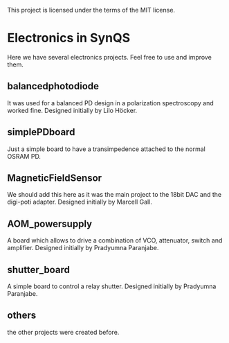 This project is licensed under the terms of the MIT license.

# Electronics in SynQS 

Here we have several electronics projects. Feel free to use and improve them.

## balancedphotodiode

It was used for a balanced PD design
in a polarization spectroscopy and worked fine. Designed initially by Lilo Höcker.

## simplePDboard

Just a simple board to have a transimpedence attached to the normal OSRAM PD.

## MagneticFieldSensor

We should add this here as it was the main project to the 18bit DAC and the 
digi-poti adapter. Designed initially by Marcell Gall.

## AOM_powersupply

A board which allows to drive a combination of VCO, attenuator, switch and amplifier. Designed initially by Pradyumna Paranjabe.

## shutter_board

A simple board to control a relay shutter. Designed initially by Pradyumna Paranjabe.

## others

the other projects were created before.
